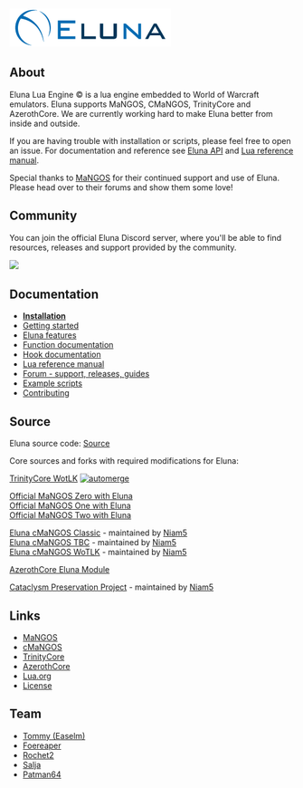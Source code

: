 ### [![Eluna](docs/Eluna.png)](https://github.com/ElunaLuaEngine/Eluna)

## About

Eluna Lua Engine &copy; is a lua engine embedded to World of Warcraft emulators. Eluna supports MaNGOS, CMaNGOS, TrinityCore and AzerothCore.
We are currently working hard to make Eluna better from inside and outside.  

If you are having trouble with installation or scripts, please feel free to open an issue.
For documentation and reference see [Eluna API](http://elunaluaengine.github.io/) and [Lua reference manual](http://www.lua.org/manual/5.2/).

Special thanks to [MaNGOS](http://getmangos.eu/) for their continued support and use of Eluna. Please head over to their forums and show them some love!

## Community

You can join the official Eluna Discord server, where you'll be able to find resources, releases and support provided by the community.

<a href="https://discord.gg/bjkCVWqqfX">
    <img src="https://img.shields.io/badge/discord-join-7289DA.svg?logo=discord&longCache=true&style=flat" />
</a>

## Documentation

* [__Installation__](https://github.com/ElunaLuaEngine/Eluna/blob/master/docs/INSTALL.md)
* [Getting started](https://github.com/ElunaLuaEngine/Eluna/blob/master/docs/USAGE.md)
* [Eluna features](https://github.com/ElunaLuaEngine/Eluna/blob/master/docs/IMPL_DETAILS.md)
* [Function documentation](http://elunaluaengine.github.io/)
* [Hook documentation](https://github.com/ElunaLuaEngine/Eluna/blob/master/Hooks.h)
* [Lua reference manual](http://www.lua.org/manual/5.2/)
* [Forum - support, releases, guides](https://www.getmangos.eu/forums/forum/119-eluna-central/)
* [Example scripts](https://github.com/ElunaLuaEngine/Scripts)
* [Contributing](https://github.com/ElunaLuaEngine/Eluna/blob/master/docs/CONTRIBUTING.md)

## Source
Eluna source code: [Source](https://github.com/ElunaLuaEngine/Eluna)

Core sources and forks with required modifications for Eluna:

[TrinityCore WotLK](https://github.com/ElunaLuaEngine/ElunaTrinityWotlk) [![automerge](https://github.com/ElunaLuaEngine/ElunaTrinityWotlk/actions/workflows/auto-merge.yml/badge.svg)](https://github.com/ElunaLuaEngine/ElunaTrinityWotlk/actions/workflows/auto-merge.yml)

[Official MaNGOS Zero with Eluna](https://github.com/mangoszero/server)  
[Official MaNGOS One with Eluna](https://github.com/mangosone/server)  
[Official MaNGOS Two with Eluna](https://github.com/mangostwo/server)

[Eluna cMaNGOS Classic](https://github.com/Niam5/Eluna-CMaNGOS-Classic) - maintained by [Niam5](https://github.com/Niam5)  
[Eluna cMaNGOS TBC](https://github.com/Niam5/Eluna-CMaNGOS-TBC) - maintained by [Niam5](https://github.com/Niam5)  
[Eluna cMaNGOS WoTLK](https://github.com/Niam5/Eluna-CMaNGOS-WotLK) - maintained by [Niam5](https://github.com/Niam5)  

[AzerothCore Eluna Module](https://github.com/azerothcore/mod-eluna)

[Cataclysm Preservation Project](https://github.com/Niam5/ElunaCataPreservation) - maintained by [Niam5](https://github.com/Niam5)

## Links

* [MaNGOS](http://getmangos.eu/)
* [cMaNGOS](http://cmangos.net/)
* [TrinityCore](http://www.trinitycore.org/)
* [AzerothCore](http://www.azerothcore.org/)
* [Lua.org](http://www.lua.org/)
* [License](https://github.com/ElunaLuaEngine/Eluna/blob/master/docs/LICENSE.md)

## Team

* [Tommy (Easelm)](https://github.com/Easelm)
* [Foereaper](https://github.com/Foereaper)
* [Rochet2](https://github.com/Rochet2)
* [Salja](https://github.com/Salja)
* [Patman64](https://github.com/Patman64)
